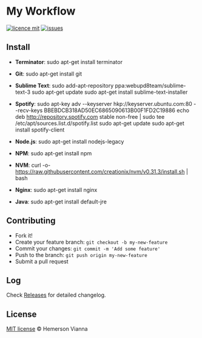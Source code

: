 # My Workflow

[![licence mit](https://img.shields.io/badge/license-MIT-blue.svg?style=flat-square)](http://hemersonvianna.mit-license.org/)
[![issues](https://img.shields.io/github/issues/descco-support/workflow.svg?style=flat-square)](https://github.com/descco-support/workflow/issues)

## Install

- **Terminator**: sudo apt-get install terminator
- **Git**: sudo apt-get install git
- **Sublime Text**: 
	sudo add-apt-repository ppa:webupd8team/sublime-text-3
	sudo apt-get update
	sudo apt-get install sublime-text-installer
- **Spotify**:
	sudo apt-key adv --keyserver hkp://keyserver.ubuntu.com:80 --recv-keys BBEBDCB318AD50EC6865090613B00F1FD2C19886
	echo deb http://repository.spotify.com stable non-free | sudo tee /etc/apt/sources.list.d/spotify.list
	sudo apt-get update
	sudo apt-get install spotify-client

- **Node.js**: sudo apt-get install nodejs-legacy
- **NPM**: sudo apt-get install npm
- **NVM**:  curl -o- https://raw.githubusercontent.com/creationix/nvm/v0.31.3/install.sh | bash
- **Nginx**: sudo apt-get install nginx
- **Java**: sudo apt-get install default-jre

## Contributing

- Fork it!
- Create your feature branch: `git checkout -b my-new-feature`
- Commit your changes: `git commit -m 'Add some feature'`
- Push to the branch: `git push origin my-new-feature`
- Submit a pull request

## Log

Check [Releases](https://github.com/descco-support/workflow/releases) for detailed changelog.

## License

[MIT license](http://hemersonvianna.mit-license.org/) © Hemerson Vianna
